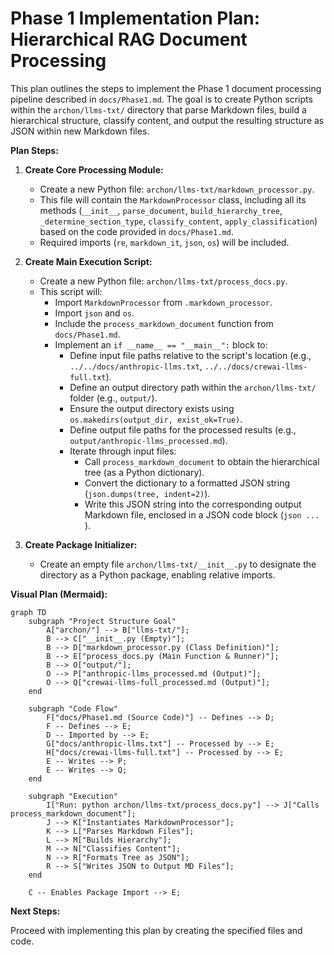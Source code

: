 # Phase 1 Implementation Plan: Hierarchical RAG Document Processing

This plan outlines the steps to implement the Phase 1 document processing pipeline described in `docs/Phase1.md`. The goal is to create Python scripts within the `archon/llms-txt/` directory that parse Markdown files, build a hierarchical structure, classify content, and output the resulting structure as JSON within new Markdown files.

**Plan Steps:**

1.  **Create Core Processing Module:**
    *   Create a new Python file: `archon/llms-txt/markdown_processor.py`.
    *   This file will contain the `MarkdownProcessor` class, including all its methods (`__init__`, `parse_document`, `build_hierarchy_tree`, `_determine_section_type`, `classify_content`, `apply_classification`) based on the code provided in `docs/Phase1.md`.
    *   Required imports (`re`, `markdown_it`, `json`, `os`) will be included.

2.  **Create Main Execution Script:**
    *   Create a new Python file: `archon/llms-txt/process_docs.py`.
    *   This script will:
        *   Import `MarkdownProcessor` from `.markdown_processor`.
        *   Import `json` and `os`.
        *   Include the `process_markdown_document` function from `docs/Phase1.md`.
        *   Implement an `if __name__ == "__main__":` block to:
            *   Define input file paths relative to the script's location (e.g., `../../docs/anthropic-llms.txt`, `../../docs/crewai-llms-full.txt`).
            *   Define an output directory path within the `archon/llms-txt/` folder (e.g., `output/`).
            *   Ensure the output directory exists using `os.makedirs(output_dir, exist_ok=True)`.
            *   Define output file paths for the processed results (e.g., `output/anthropic-llms_processed.md`).
            *   Iterate through input files:
                *   Call `process_markdown_document` to obtain the hierarchical tree (as a Python dictionary).
                *   Convert the dictionary to a formatted JSON string (`json.dumps(tree, indent=2)`).
                *   Write this JSON string into the corresponding output Markdown file, enclosed in a JSON code block (```json ... ```).

3.  **Create Package Initializer:**
    *   Create an empty file `archon/llms-txt/__init__.py` to designate the directory as a Python package, enabling relative imports.

**Visual Plan (Mermaid):**

```mermaid
graph TD
    subgraph "Project Structure Goal"
        A["archon/"] --> B["llms-txt/"];
        B --> C["__init__.py (Empty)"];
        B --> D["markdown_processor.py (Class Definition)"];
        B --> E["process_docs.py (Main Function & Runner)"];
        B --> O["output/"];
        O --> P["anthropic-llms_processed.md (Output)"];
        O --> Q["crewai-llms-full_processed.md (Output)"];
    end

    subgraph "Code Flow"
        F["docs/Phase1.md (Source Code)"] -- Defines --> D;
        F -- Defines --> E;
        D -- Imported by --> E;
        G["docs/anthropic-llms.txt"] -- Processed by --> E;
        H["docs/crewai-llms-full.txt"] -- Processed by --> E;
        E -- Writes --> P;
        E -- Writes --> Q;
    end

    subgraph "Execution"
        I["Run: python archon/llms-txt/process_docs.py"] --> J["Calls process_markdown_document"];
        J --> K["Instantiates MarkdownProcessor"];
        K --> L["Parses Markdown Files"];
        L --> M["Builds Hierarchy"];
        M --> N["Classifies Content"];
        N --> R["Formats Tree as JSON"];
        R --> S["Writes JSON to Output MD Files"];
    end

    C -- Enables Package Import --> E;
```

**Next Steps:**

Proceed with implementing this plan by creating the specified files and code.